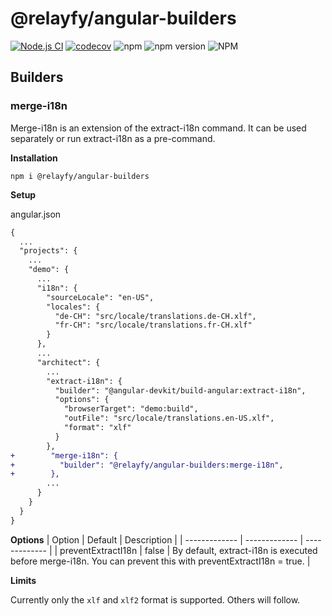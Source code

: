 # @relayfy/angular-builders

[![Node.js CI](https://github.com/relayfy/angular-builders/actions/workflows/node.js.yml/badge.svg)](https://github.com/relayfy/angular-builders/actions/workflows/node.js.yml)
[![codecov](https://codecov.io/gh/relayfy/angular-builders/branch/main/graph/badge.svg?token=3QGZJE9K23)](https://codecov.io/gh/relayfy/angular-builders)
![npm](https://img.shields.io/npm/dm/@relayfy/angular-builders)
![npm version](https://img.shields.io/npm/v/@relayfy/angular-builders)
![NPM](https://img.shields.io/npm/l/@relayfy/angular-builders)

## Builders
### merge-i18n
Merge-i18n is an extension of the extract-i18n command. It can be used separately or run extract-i18n as a pre-command.

**Installation**

`npm i @relayfy/angular-builders`


**Setup**

angular.json
```diff
{
  ...
  "projects": {
    ...
    "demo": {
      ...
      "i18n": {
        "sourceLocale": "en-US",
        "locales": {
          "de-CH": "src/locale/translations.de-CH.xlf",
          "fr-CH": "src/locale/translations.fr-CH.xlf"
        }
      },
      ...
      "architect": {
        ...
        "extract-i18n": {
          "builder": "@angular-devkit/build-angular:extract-i18n",
          "options": {
            "browserTarget": "demo:build",
            "outFile": "src/locale/translations.en-US.xlf",
            "format": "xlf"
          }
        },
+        "merge-i18n": {
+          "builder": "@relayfy/angular-builders:merge-i18n",
+        },
        ...
      }
    }
  }
}
```


**Options**
| Option  | Default | Description |
| ------------- | ------------- | ------------- |
| preventExtractI18n  | false  | By default, extract-i18n is executed before merge-i18n. You can prevent this with preventExtractI18n = true.  |


**Limits**

Currently only the `xlf` and `xlf2` format is supported. Others will follow.
